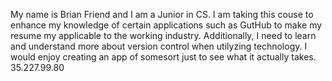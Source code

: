 My name is Brian Friend and I am a Junior in CS. I am taking this couse to enhance my knowledge of certain applications such as
GutHub to make my resume my applicable to the working industry.  Additionally, I need to learn and understand more about version control
when utilyzing technology.  I would enjoy creating an app of somesort just to see what it actually takes.
35.227.99.80
